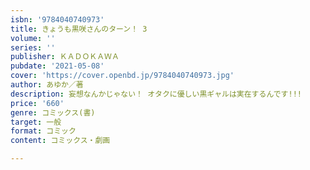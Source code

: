 ```yaml
---
isbn: '9784040740973'
title: きょうも黒咲さんのターン！ 3
volume: ''
series: ''
publisher: ＫＡＤＯＫＡＷＡ
pubdate: '2021-05-08'
cover: 'https://cover.openbd.jp/9784040740973.jpg'
author: あゆか／著
description: 妄想なんかじゃない！ オタクに優しい黒ギャルは実在するんです!!!
price: '660'
genre: コミックス(書)
target: 一般
format: コミック
content: コミックス・劇画

---
```

